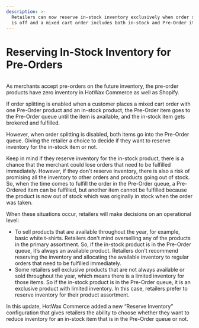 ```yaml
---
description: >-
  Retailers can now reserve in-stock inventory exclusively when order splitting
  is off and a mixed cart order includes both in-stock and Pre-Order items.
---
```


# Reserving In-Stock Inventory for Pre-Orders

<figure><img src="https://www.hotwax.co/hubfs/Product%20Updates%20and%20Release%20Notes/2022/August%202022/Product%20Updates/Featured%20images/Mixed%20Cart.webp" alt=""><figcaption></figcaption></figure>

As merchants accept pre-orders on the future inventory, the pre-order products have zero inventory in HotWax Commerce as well as Shopify.

If order splitting is enabled when a customer places a mixed cart order with one Pre-Order product and an in-stock product, the Pre-Order item goes to the Pre-Order queue until the item is available, and the in-stock item gets brokered and fulfilled.

However, when order splitting is disabled, both items go into the Pre-Order queue. Giving the retailer a choice to decide if they want to reserve inventory for the in-stock item or not.

Keep in mind if they reserve inventory for the in-stock product, there is a chance that the merchant could lose orders that need to be fulfilled immediately. However, if they don't reserve inventory, there is also a risk of promising all the inventory to other orders and products going out of stock. So, when the time comes to fulfill the order in the Pre-Order queue, a Pre-Ordered item can be fulfilled, but another item cannot be fulfilled because the product is now out of stock which was originally in stock when the order was taken.

When these situations occur, retailers will make decisions on an operational level:

* To sell products that are available throughout the year, for example, basic white t-shirts. Retailers don't mind overselling any of the products in the primary assortment. So, if the in-stock product is in the Pre-Order queue, it’s always an available product. Retailers don't recommend reserving the inventory and allocating the available inventory to regular orders that need to be fulfilled immediately.
* Some retailers sell exclusive products that are not always available or sold throughout the year, which means there is a limited inventory for those items. So if the in-stock product is in the Pre-Order queue, it is an exclusive product with limited inventory. In this case, retailers prefer to reserve inventory for their product assortment.

In this update, HotWax Commerce added a new “Reserve Inventory” configuration that gives retailers the ability to choose whether they want to reduce inventory for an in-stock item that is in the Pre-Order queue or not.
